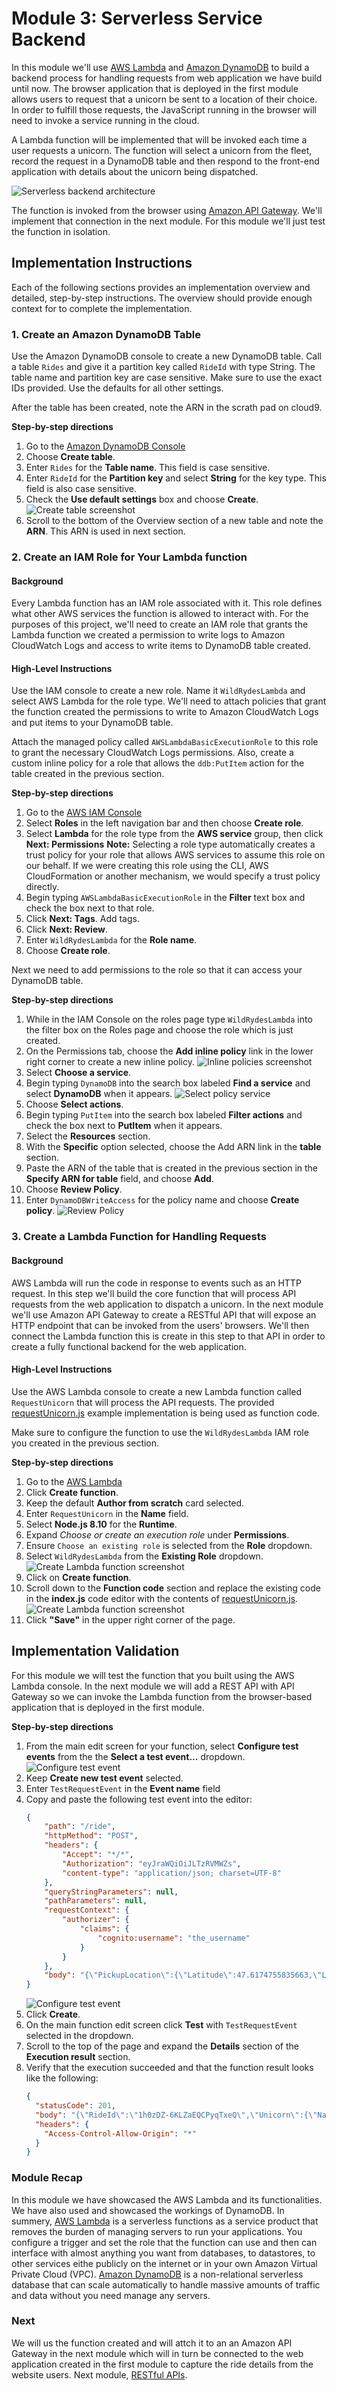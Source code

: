# Module 3: Serverless Service Backend

In this module we'll use [AWS Lambda][lambda] and [Amazon DynamoDB][dynamodb] to build a backend process for handling requests from web application we have build until now. The browser application that is deployed in the first module allows users to request that a unicorn be sent to a location of their choice. In order to fulfill those requests, the JavaScript running in the browser will need to invoke a service running in the cloud.

A Lambda function will be implemented that will be invoked each time a user requests a unicorn. The function will select a unicorn from the fleet, record the request in a DynamoDB table and then respond to the front-end application with details about the unicorn being dispatched.

![Serverless backend architecture](../images/serverless-backend-architecture.png)

The function is invoked from the browser using [Amazon API Gateway][api-gw]. We'll implement that connection in the next module. For this module we'll just test the function in isolation.

## Implementation Instructions

Each of the following sections provides an implementation overview and detailed, step-by-step instructions. The overview should provide enough context for to complete the implementation.

### 1. Create an Amazon DynamoDB Table

Use the Amazon DynamoDB console to create a new DynamoDB table. Call a table `Rides` and give it a partition key called `RideId` with type String. The table name and partition key are case sensitive. Make sure to use the exact IDs provided. Use the defaults for all other settings.

After the table has been created, note the ARN in the scrath pad on cloud9.

**Step-by-step directions**
1. Go to the [Amazon DynamoDB Console][dynamodb-console]
1. Choose **Create table**.
1. Enter `Rides` for the **Table name**. This field is case sensitive.
1. Enter `RideId` for the **Partition key** and select **String** for the key type. This field is also case sensitive.
1. Check the **Use default settings** box and choose **Create**.
    ![Create table screenshot](../images/ddb-create-table.png)
1. Scroll to the bottom of the Overview section of a new table and note the **ARN**. This ARN is used in next section.

### 2. Create an IAM Role for Your Lambda function

#### Background

Every Lambda function has an IAM role associated with it. This role defines what other AWS services the function is allowed to interact with. For the purposes of this project, we'll need to create an IAM role that grants the Lambda function we created a permission to write logs to Amazon CloudWatch Logs and access to write items to DynamoDB table created.

#### High-Level Instructions

Use the IAM console to create a new role. Name it `WildRydesLambda` and select AWS Lambda for the role type. We'll need to attach policies that grant the function created the permissions to write to Amazon CloudWatch Logs and put items to your DynamoDB table.

Attach the managed policy called `AWSLambdaBasicExecutionRole` to this role to grant the necessary CloudWatch Logs permissions. Also, create a custom inline policy for a role that allows the `ddb:PutItem` action for the table created in the previous section.

**Step-by-step directions**
1. Go to the [AWS IAM Console][iam-console]
1. Select **Roles** in the left navigation bar and then choose **Create role**.
1. Select **Lambda** for the role type from the **AWS service** group, then click **Next: Permissions**
    **Note:** Selecting a role type automatically creates a trust policy for your role that allows AWS services to assume this role on our behalf. If we were creating this role using the CLI, AWS CloudFormation or another mechanism, we would specify a trust policy directly.
1. Begin typing `AWSLambdaBasicExecutionRole` in the **Filter** text box and check the box next to that role.
1. Click **Next: Tags**. Add tags.
1. Click **Next: Review**.
1. Enter `WildRydesLambda` for the **Role name**.
1. Choose **Create role**. 

Next we need to add permissions to the role so that it can access your DynamoDB table.

**Step-by-step directions**
1. While in the IAM Console on the roles page type `WildRydesLambda` into the filter box on the Roles page and choose the role which is just created.
1. On the Permissions tab, choose the **Add inline policy** link in the lower right corner to create a new inline policy.
    ![Inline policies screenshot](../images/inline-policies.png)
1. Select **Choose a service**.
1. Begin typing `DynamoDB` into the search box labeled **Find a service** and select **DynamoDB** when it appears.
    ![Select policy service](../images/select-policy-service.png)
1. Choose **Select actions**.
1. Begin typing `PutItem` into the search box labeled **Filter actions** and check the box next to **PutItem** when it appears.
1. Select the **Resources** section.
1. With the **Specific** option selected, choose the Add ARN link in the **table** section.
1. Paste the ARN of the table that is created in the previous section in the **Specify ARN for table** field, and choose **Add**.
1. Choose **Review Policy**.
1. Enter `DynamoDBWriteAccess` for the policy name and choose **Create policy**.
    ![Review Policy](../images/review-policy.png)

### 3. Create a Lambda Function for Handling Requests

#### Background

AWS Lambda will run the code in response to events such as an HTTP request. In this step we'll build the core function that will process API requests from the web application to dispatch a unicorn. In the next module we'll use Amazon API Gateway to create a RESTful API that will expose an HTTP endpoint that can be invoked from the users' browsers. We'll then connect the Lambda function this is create in this step to that API in order to create a fully functional backend for the web application.

#### High-Level Instructions

Use the AWS Lambda console to create a new Lambda function called `RequestUnicorn` that will process the API requests. The provided [requestUnicorn.js](requestUnicorn.js) example implementation is being used as function code.

Make sure to configure the function to use the `WildRydesLambda` IAM role you created in the previous section.

**Step-by-step directions**
1. Go to the [AWS Lambda][lambda-console]
1. Click **Create function**.
1. Keep the default **Author from scratch** card selected.
1. Enter `RequestUnicorn` in the **Name** field.
1. Select **Node.js 8.10** for the **Runtime**.
2. Expand *Choose or create an execution role* under **Permissions**.
1. Ensure `Choose an existing role` is selected from the **Role** dropdown.
1. Select `WildRydesLambda` from the **Existing Role** dropdown.
    ![Create Lambda function screenshot](../images/create-lambda-function.png)
1. Click on **Create function**.
1. Scroll down to the **Function code** section and replace the existing code in the **index.js** code editor with the contents of [requestUnicorn.js](requestUnicorn.js).
    ![Create Lambda function screenshot](../images/create-lambda-function-code.png)
1. Click **"Save"** in the upper right corner of the page.

## Implementation Validation

For this module we will test the function that you built using the AWS Lambda console. In the next module we will add a REST API with API Gateway so we can invoke the Lambda function from the browser-based application that is deployed in the first module.

**Step-by-step directions**
1. From the main edit screen for your function, select **Configure test events** from the the **Select a test event...** dropdown.
    ![Configure test event](../images/configure-test-event.png)
1. Keep **Create new test event** selected.
1. Enter `TestRequestEvent` in the **Event name** field
1. Copy and paste the following test event into the editor:
    ```JSON
    {
        "path": "/ride",
        "httpMethod": "POST",
        "headers": {
            "Accept": "*/*",
            "Authorization": "eyJraWQiOiJLTzRVMWZs",
            "content-type": "application/json; charset=UTF-8"
        },
        "queryStringParameters": null,
        "pathParameters": null,
        "requestContext": {
            "authorizer": {
                "claims": {
                    "cognito:username": "the_username"
                }
            }
        },
        "body": "{\"PickupLocation\":{\"Latitude\":47.6174755835663,\"Longitude\":-122.28837066650185}}"
    }
    ```
    ![Configure test event](../images/configure-test-event-2.png)
1. Click **Create**.
1. On the main function edit screen click **Test** with `TestRequestEvent` selected in the dropdown.   
1. Scroll to the top of the page and expand the **Details** section of the **Execution result** section.
1. Verify that the execution succeeded and that the function result looks like the following:
    ```JSON
    {
      "statusCode": 201,
      "body": "{\"RideId\":\"1h0zDZ-6KLZaEQCPyqTxeQ\",\"Unicorn\":{\"Name\":\"Shadowfax\",\"Color\":\"White\",\"Gender\":\"Male\"},\"UnicornName\":\"Shadowfax\",\"Eta\":\"30 seconds\",\"Rider\":\"the_username\"}",
      "headers": {
        "Access-Control-Allow-Origin": "*"
      }
    }
    ```

### Module Recap

In this module we have showcased the AWS Lambda and its functionalities. We have also used and showcased the workings of DynamoDB.
In summery, [AWS Lambda][lambda] is a serverless functions as a service product that removes the burden of managing servers to run your applications. You configure a trigger and set the role that the function can use and then can interface with almost anything you want from databases, to datastores, to other services eithe publicly on the internet or in your own Amazon Virtual Private Cloud (VPC). [Amazon DynamoDB][dynamodb] is a non-relational serverless database that can scale automatically to handle massive amounts of traffic and data without you need manage any servers.


### Next

We will us the function created and will attch it to an an Amazon API Gateway in the next module which will in turn be connected to the web application created in the first module to capture the ride details from the website users. Next module, [RESTful APIs][restful-apis].

[amplify-console]: https://aws.amazon.com/amplify/console/
[cognito]: https://aws.amazon.com/cognito/
[lambda]: https://aws.amazon.com/lambda/
[api-gw]: https://aws.amazon.com/api-gateway/
[dynamodb]: https://aws.amazon.com/dynamodb/
[static-web-hosting]: ../1_StaticWebHosting/
[user-management]: ../2_UserManagement/
[restful-apis]: ../4_RESTfulAPIs/
[dynamodb-console]: https://console.aws.amazon.com/dynamodb/home
[iam-console]: https://console.aws.amazon.com/iam/home
[lambda-console]: https://console.aws.amazon.com/lambda/home
